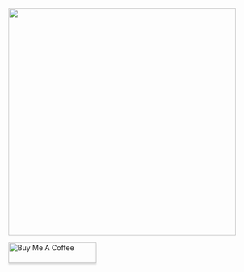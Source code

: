 <img src="https://i.pinimg.com/736x/d3/a6/a6/d3a6a67f4477c29381c8da238fe0f2aa.jpg" height="auto" width="450px">

<a href="https://www.buymeacoffee.com/lucile.codes" target="_blank"><img src="https://www.buymeacoffee.com/assets/img/custom_images/yellow_img.png" alt="Buy Me A Coffee" style="height: 41px !important;width: 174px !important;box-shadow: 0px 3px 2px 0px rgba(190, 190, 190, 0.5) !important;-webkit-box-shadow: 0px 3px 2px 0px rgba(190, 190, 190, 0.5) !important;" ></a>


